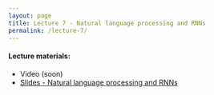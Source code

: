 ```yaml
---
layout: page
title: Lecture 7 - Natural language processing and RNNs
permalink: /lecture-7/
---
```


#### Lecture materials:
- Video (soon)
- [Slides - Natural language processing and RNNs](https://drive.google.com/file/d/1dqgrZZKhczmHZulzcHcIoFa0GvumaV_I/view?usp=sharing)

